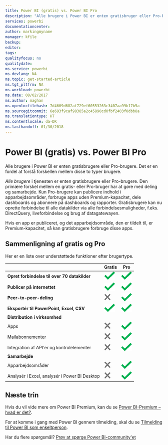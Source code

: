 ```yaml
---
title: Power BI (gratis) vs. Power BI Pro
description: "Alle brugere i Power BI er enten gratisbruger eller Pro-bruger. Det er en fordel at forstå forskellen mellem disse to typer brugere."
services: powerbi
documentationcenter: 
author: markingmyname
manager: kfile
backup: 
editor: 
tags: 
qualityfocus: no
qualitydate: 
ms.service: powerbi
ms.devlang: NA
ms.topic: get-started-article
ms.tgt_pltfrm: NA
ms.workload: powerbi
ms.date: 08/02/2017
ms.author: maghan
ms.openlocfilehash: 7d4609d682af729ef60553263c3407aa99b17b5a
ms.sourcegitcommit: 6e693f9caf98385a2c45890cd0fbf2403f0dbb8a
ms.translationtype: HT
ms.contentlocale: da-DK
ms.lasthandoff: 01/30/2018
---
```

# <a name="power-bi-free-vs-pro"></a>Power BI (gratis) vs. Power BI Pro
Alle brugere i Power BI er enten gratisbrugere eller Pro-brugere. Det er en fordel at forstå forskellen mellem disse to typer brugere.

*Alle brugere* i tjenesten er enten gratisbrugere eller Pro-brugere. Den primære forskel mellem en gratis- eller Pro-bruger har at gøre med deling og samarbejde. Kun Pro-brugere kan publicere indhold i apparbejdsområder, forbruge apps uden Premium-kapacitet, dele dashboards og abonnere på dashboards og rapporter. Gratisbrugere kan nu oprette forbindelse til alle datakilder via alle forbindelsesmuligheder, f.eks. DirectQuery, liveforbindelse og brug af datagatewayen.

Hvis en app er publiceret, og det apparbejdsområde, den er tildelt til, er Premium-kapacitet, så kan gratisbrugere forbruge disse apps.

## <a name="free-vs-pro-comparison"></a>Sammenligning af gratis og Pro
Her er en liste over understøttede funktioner efter brugertype.

|  | Gratis | Pro |
| --- | --- | --- |
| **Opret forbindelse til over 70 datakilder** |![](media/service-free-vs-pro/available.png "Tilgængelig") |![](media/service-free-vs-pro/available.png "Tilgængelig") |
| **Publicer på internettet** |![](media/service-free-vs-pro/available.png "Tilgængelig") |![](media/service-free-vs-pro/available.png "Tilgængelig") |
| **Peer-to-peer-deling** |![](media/service-free-vs-pro/not-available.png "Ikke tilgængelig") |![](media/service-free-vs-pro/available.png "Tilgængelig") |
| **Eksportér til PowerPoint, Excel, CSV** |![](media/service-free-vs-pro/available.png "Tilgængelig") |![](media/service-free-vs-pro/available.png "Tilgængelig") |
| **Distribution i virksomhed** | | |
| Apps |![](media/service-free-vs-pro/not-available.png "Ikke tilgængelig") |![](media/service-free-vs-pro/available.png "Tilgængelig") |
| Mailabonnementer |![](media/service-free-vs-pro/not-available.png "Ikke tilgængelig") |![](media/service-free-vs-pro/available.png "Tilgængelig") |
| Integration af API'er og kontrolelementer |![](media/service-free-vs-pro/not-available.png "Ikke tilgængelig") |![](media/service-free-vs-pro/available.png "Tilgængelig") |
| **Samarbejde** | | |
| Apparbejdsområder |![](media/service-free-vs-pro/not-available.png "Ikke tilgængelig") |![](media/service-free-vs-pro/available.png "Tilgængelig") |
| Analysér i Excel, analysér i Power BI Desktop |![](media/service-free-vs-pro/not-available.png "Ikke tilgængelig") |![](media/service-free-vs-pro/available.png "Tilgængelig") |

## <a name="next-steps"></a>Næste trin
Hvis du vil vide mere om Power BI Premium, kan du se [Power BI-Premium – hvad er det?](service-premium.md).

For at komme i gang med Power BI gennem tilmelding, skal du se [Tilmelding til Power BI som enkeltperson](service-self-service-signup-for-power-bi.md).

Har du flere spørgsmål? [Prøv at spørge Power BI-community'et](https://community.powerbi.com/)

